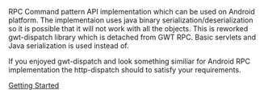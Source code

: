 RPC Command pattern API implementation which can be used on Android platform. The implementaion uses java binary serialization/deserialization so it is possible that it will not work with all the objects. This is reworked gwt-dispatch library which is detached from GWT RPC. Basic servlets and Java serialization is used instead of.

If you enjoyed gwt-dispatch and look something similiar for Android RPC implementation the http-dispatch should to satisfy your requirements.

[Getting Started](http://code.google.com/p/http-dispatch/wiki/Getting_Started)